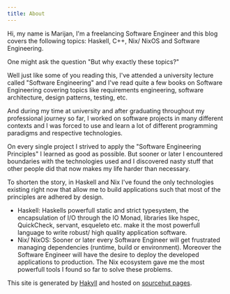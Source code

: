 ```yaml
---
title: About
---
```

Hi, my name is Marijan, I'm a freelancing Software Engineer and this blog covers the following topics: Haskell, C++, Nix/ NixOS and Software Engineering.

One might ask the question "But why exactly these topics?"

Well just like some of you reading this, I've attended a university lecture called "Software Engineering" and I've read quite a few books on Software Engineering covering topics like requirements engineering, software architecture, design patterns, testing, etc.

And during my time at university and after graduating throughout my professional journey so far, I worked on software projects in many different contexts and I was forced to use and learn a lot of different programming paradigms and respective technologies.

On every single project I strived to apply the "Software Engineering Principles" I learned as good as possible. But sooner or later I encountered boundaries with the technologies used and I discovered nasty stuff that other people did that now makes my life harder than necessary.

To shorten the story, in Haskell and Nix I've found the only technologies existing right now that allow me to build applications such that most of the principles are adhered by design.

 - Haskell: Haskells powerfull static and strict typesystem, the encapsulation of I/O through the IO Monad, libraries like hspec, QuickCheck, servant, esqueleto etc. make it the most powerfull language to write robust/ high quality application software.
 - Nix/ NixOS: Sooner or later every Software Engineer will get frustrated managing dependencies (runtime, build or environment). Moreover the Software Engineer will have the desire to deploy the developed applications to production. The Nix ecosystem gave me the most powerfull tools I found so far to solve these problems.


This site is generated by <a class="link" href="http://jaspervdj.be/hakyll">Hakyll</a> and hosted on <a class="link" href="https://srht.site">sourcehut pages</a>.
